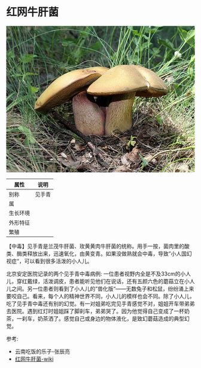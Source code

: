 # 红网牛肝菌

![](01.jpeg)

|属性|说明|
| ---- | ---- |
| 别称| 见手青|
| 属||
| 生长环境||
| 外形特征||
| 繁殖||

【中毒】见手青是兰茂牛肝菌、玫黄黄肉牛肝菌的统称。用手一按，菌肉里的酸类、酶类释放出来，迅速氧化，由黄变青。如果没做熟就会中毒，导致”小人国幻视症“，可以看到很多活泼的小人儿。

北京安定医院记录的两个见手青中毒病例: 一位患者视野内全是不及33cm的小人儿，穿红戴绿，活泼调皮，患者能听见他们在说话，还有五颜六色的蘑菇立在小人儿之间。另一位患者则看到了小人儿的”兽化版“——无数兔子和松鼠，纷纷涌上来要咬自己。看来，每个人的精神世界不同，小人儿的模样也会不同。除了小人儿，吃了见手青中毒还有别的幻觉。有一对姐弟吃完见手青感觉不对，姐姐开车带弟弟去医院。遇到红灯时姐姐踩了脚刹车，弟弟哭了。因为他觉得自己变成了一杯奶茶，一刹车，奶茶洒了。感觉自己或身边的物体液化，是致幻蘑菇造成的典型幻觉。

参考:
- 云南吃饭的乐子-张辰亮
- [红网牛肝菌-wiki](https://zh.wikipedia.org/zh/%E7%BA%A2%E7%BD%91%E7%89%9B%E8%82%9D%E8%8F%8C)